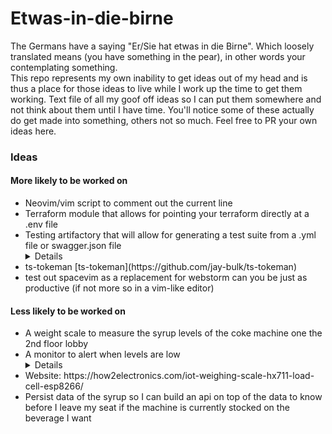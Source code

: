 # Etwas-in-die-birne
The Germans have a saying "Er/Sie hat etwas in die Birne". Which loosely translated means (you have something in the pear), in other words your contemplating something.\
This repo represents my own inability to get ideas out of my head and is thus a place for those ideas to live while I work up the time to get them working.
Text file of all my goof off ideas so I can put them somewhere and not think about them until I have time. You'll notice some of these actually do get made into something, others not so much. Feel free to PR your own ideas here.

### Ideas
#### More likely to be worked on
<ul> 
  <li>Neovim/vim script to comment out the current line</li>
<li>Terraform module that allows for pointing your terraform directly at a .env file</li>
<li>Testing artifactory that will allow for generating a test suite from a .yml file or swagger.json file</li>
<details> Utilize typebox or fastify-type-provider-typebox to call endpoints recursively. Still bouncing this one around on how it could be done, but I'm convinced it can and should be written </details>
<li>ts-tokeman [ts-tokeman](https://github.com/jay-bulk/ts-tokeman)</li>
  <li>test out spacevim as a replacement for webstorm can you be just as productive (if not more so in a vim-like editor)</li>
</ul>

#### Less likely to be worked on
<ul>
  <li>A weight scale to measure the syrup levels of the coke machine one the 2nd floor lobby</li>
  <li>A monitor to alert when levels are low</li>
  <details>Will need acccess to wifi, a scale, an arduino a button, a bread board</details>
  <li>Website: https://how2electronics.com/iot-weighing-scale-hx711-load-cell-esp8266/</li>
  <li>Persist data of the syrup so I can build an api on top of the data to know before I leave my seat if the machine is currently stocked on the beverage I want</li>
